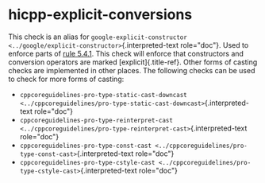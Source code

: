 # hicpp-explicit-conversions

This check is an alias for
`google-explicit-constructor <../google/explicit-constructor>`{.interpreted-text
role="doc"}. Used to enforce parts of [rule
5.4.1](https://www.perforce.com/resources/qac/high-integrity-cpp-coding-standard-expressions).
This check will enforce that constructors and conversion operators are
marked [explicit]{.title-ref}. Other forms of casting checks are
implemented in other places. The following checks can be used to check
for more forms of casting:

- `cppcoreguidelines-pro-type-static-cast-downcast <../cppcoreguidelines/pro-type-static-cast-downcast>`{.interpreted-text
  role="doc"}
- `cppcoreguidelines-pro-type-reinterpret-cast <../cppcoreguidelines/pro-type-reinterpret-cast>`{.interpreted-text
  role="doc"}
- `cppcoreguidelines-pro-type-const-cast <../cppcoreguidelines/pro-type-const-cast>`{.interpreted-text
  role="doc"}
- `cppcoreguidelines-pro-type-cstyle-cast <../cppcoreguidelines/pro-type-cstyle-cast>`{.interpreted-text
  role="doc"}
